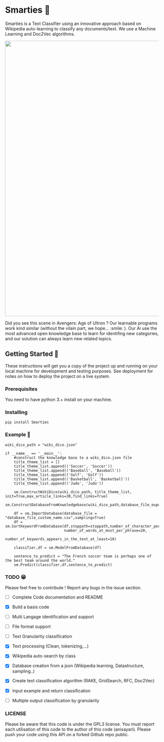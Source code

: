 # Smarties :art:


Smarties is a Text Classifier using an innovative approach based on Wikipedia auto-learning to classify 
any documents/text. We use a Machine Learning and Doc2Vec algorithms.

<p align="center">
  <img width="900" height="auto" src="https://media.giphy.com/media/69tPjFPhuRwELvMLpn/giphy.gif">
</p>
Did you see this scene in Avengers: Age of Ultron ? Our learnable programs work kind similar (without the vilain part, we hope... :smile: ).
Our Ai use the most advanced open knowledge base to learn for identifing new categories, and our solution can always learn new related topics. 

## Getting Started :beginner:

These instructions will get you a copy of the project up and running on your local machine 
for development and testing purposes. See deployment for notes on how to deploy the project 
on a live system.

### Prerequisites

You need to have python 3.+ install on your machine. 

### Installing
```
pip install Smarties
```

### Example :round_pushpin:
```
wiki_dico_path = "wiki_dico.json"

if __name__ == '__main__':
    #construct the knowledge base to a wiki_dico.json file
    title_theme_list = []
    title_theme_list.append(('Soccer', 'Soccer'))
    title_theme_list.append(('Baseball', 'Baseball'))
    title_theme_list.append(('Golf', 'Golf'))
    title_theme_list.append(('Basketball', 'Basketball'))
    title_theme_list.append(('Judo', 'Judo'))

    sm.ConstructWikiDico(wiki_dico_path, title_theme_list, init=True,max_article_links=30,find_links=True)
    sm.ConstructDatabaseFromKnwoledgebase(wiki_dico_path,database_file_ouput="database_file_custom_name.csv")
    
    df = sm.ImportDatabase(database_file = "database_file_custom_name.csv",sampling=True)
    df = sm.SortKeywordFromDatabase(df,stoppath=stoppath,number_of_character_per_word_at_least=5,
                           number_of_words_at_most_per_phrase=20,
                           number_of_keywords_appears_in_the_text_at_least=10)

    classifier,df = sm.ModelFromDatabase(df)
    
    sentence_to_predict = "The French soccer team is perhaps one of the best team around the world."
    sm.Predict(classifier,df,sentence_to_predict)
```

### TODO :grin:
Please feel free to contribute ! Report any bugs in the issue section. 

- [ ] Complete Code documentation and README
- [x] Build a basis code
- [ ] Multi Langage identification and support
- [ ] File format support
- [ ] Text Granularity classification
- [x] Text processing (Clean, tokenizing,...)
- [x] Wikipedia auto-search by class
- [x] Database creation from a json (Wikipedia learning, Datastructure, sampling..)
- [x] Create text classification algorithm (RAKE, GridSearch, RFC, Doc2Vec)
- [x] Input example and return classification
- [ ] Multiple output classification by granularity


### LICENSE

Please be aware that this code is under the GPL3 license. 
You must report each utilisation of this code to the author of this code (anisayari). 
Please push your code using this API on a forked Github repo public. 
